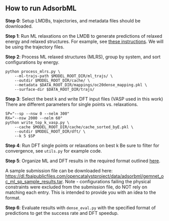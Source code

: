 
## How to run AdsorbML

**Step 0**: Setup
LMDBs, trajectories, and metadata files should be downloaded.

**Step 1**: Run ML relaxations on the LMDB to generate predictions of relaxed energy and relaxed structures.
For example, see [these instructions](https://github.com/Open-Catalyst-Project/ocp/blob/main/TRAIN.md#initial-structure-to-relaxed-structure-is2rs). We will be using the trajectory files.

**Step 2**: Process ML relaxed structures (MLRS), group by system, and sort configurations by energy.
```
python process_mlrs.py \
    --ml-trajs-path $MODEL_ROOT_DIR/ml_trajs/ \
    --outdir $MODEL_ROOT_DIR/cache/ \
    --metadata $DATA_ROOT_DIR/mappings/oc20dense_mapping.pkl \
    --surface-dir $DATA_ROOT_DIR/trajs/
```

**Step 3**: Select the best k and write DFT input files (VASP used in this work)
There are different parameters for single points vs. relaxations.
```
SP="--sp --nsw 0 --nelm 300"
RX="--nsw 2000 --nelm 60"
python write_top_k_vasp.py \
    --cache $MODEL_ROOT_DIR/cache/cache_sorted_byE.pkl \
    --outdir $MODEL_ROOT_DIR/dft/ \
    --k 5 $SP
```

**Step 4**: Run DFT single points or relaxations on best k
Be sure to filter for convergence, see `utils.py` for example code.

**Step 5**: Organize ML and DFT results in the required format outlined [here](https://github.com/Open-Catalyst-Project/AdsorbML/blob/d03b35133e3d21b4a88f44618549bf87a83237a6/scripts/dense_eval.py#L31-L67).

A sample submission file can be downloaded here: https://dl.fbaipublicfiles.com/opencatalystproject/data/adsorbml/gemnet_oc_ml_sp_sample_results.tar. Note - configurations failing the physical constraints were excluded from the submission file, do NOT rely on matching each entry. This is intended to provide you with an idea to the format. 

**Step 6**: Evaluate results with `dense_eval.py` with the specified format of predictions to get the success rate and DFT speedup.

